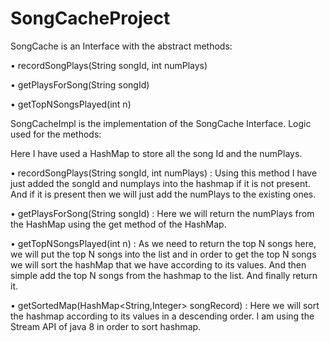 # SongCacheProject

SongCache is an Interface with the abstract methods:
  
  • recordSongPlays(String songId, int numPlays)
  
  • getPlaysForSong(String songId)
  
  • getTopNSongsPlayed(int n)
 
SongCacheImpl is the implementation of the SongCache Interface. Logic used for the methods:

  Here I have used a HashMap to store all the song Id and the numPlays.
  
  • recordSongPlays(String songId, int numPlays) : Using this method I have just added the songId and numplays into the hashmap if it is not present. And if it is present then we will just add the numPlays to the existing ones.
  
  • getPlaysForSong(String songId) : Here we will return the numPlays from the HashMap using the get method of the HashMap.
  
  • getTopNSongsPlayed(int n) : As we need to return the top N songs here, we will put the top N songs into the list and in order to get the top N songs we will sort the hashMap that we have according to its values. And then simple add the top N songs from the hashmap to the list. And finally return it.
  
  • getSortedMap(HashMap<String,Integer> songRecord) : Here we will sort the hashmap according to its values in a descending order. I am using the Stream API of java 8 in order to sort hashmap.
